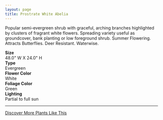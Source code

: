 ```yaml
---
layout: page
title: Prostrate White Abelia
---
```


<div class="row">
  <div class="col-md-4">
    <div class="plant-image plant-image-large" style="background-image: url(&quot;https://s3-us-west-1.amazonaws.com/images.plantwithbloom.com/prostrate_white_abelia.jpg&quot;);"></div>
  </div>
  <div class="col-md-8">
    <div>
      <p>Popular semi-evergreen shrub with graceful, arching branches highlighted by clusters of fragrant white flowers. Spreading variety useful as groundcover, bank planting or low foreground shrub. Summer Flowering. Attracts Butterflies. Deer Resistant. Waterwise.</p>
      <div class="row">
        <div class="col-md-3">
          <strong>Size</strong>
        </div>
        <div class="col-md-9">48.0" W X 24.0" H</div>
      </div>
      <div class="row">
        <div class="col-md-3">
          <strong>Type</strong>
        </div>
        <div class="col-md-9">Evergreen </div>
      </div>
      <div class="row">
        <div class="col-md-3">
          <strong>Flower Color</strong>
        </div>
        <div class="col-md-9">White</div>
      </div>
      <div class="row">
        <div class="col-md-3">
          <strong>Foliage Color</strong>
        </div>
        <div class="col-md-9">Green</div>
      </div>
      <div class="row">
        <div class="col-md-3">
          <strong>Lighting</strong>
        </div>
        <div class="col-md-9">Partial to full sun</div>
      </div>
    </div>
    <hr/>
    <a class="btn btn-default" href="http://app.plantwithbloom.com/search">Discover More Plants Like This</a>
  </div>
</div>